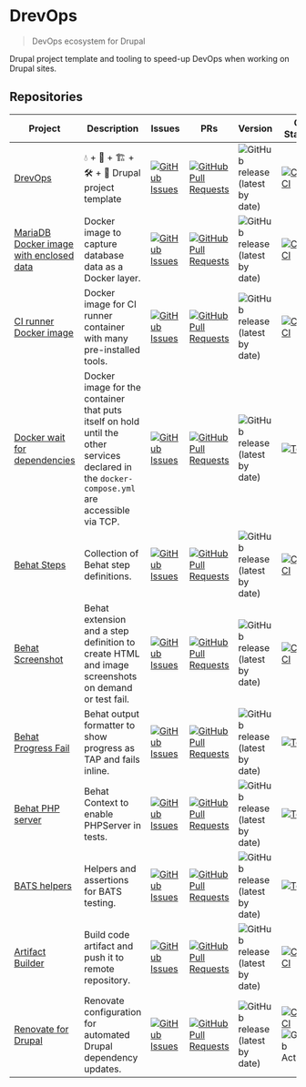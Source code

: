 # DrevOps

> DevOps ecosystem for Drupal

Drupal project template and tooling to speed-up DevOps when working on Drupal sites.

## Repositories 

| Project                                                                                   | Description                                                                                        | Issues                                                                                                                                                                            | PRs                                                                                                                                                                                        | Version                                                                                                                  | CI Status                                                                                                                                                                                                                                                                                                                                      |
|-------------------------------------------------------------------------------------------|----------------------------------------------------------------------------------------------------|-----------------------------------------------------------------------------------------------------------------------------------------------------------------------------------|--------------------------------------------------------------------------------------------------------------------------------------------------------------------------------------------|--------------------------------------------------------------------------------------------------------------------------|------------------------------------------------------------------------------------------------------------------------------------------------------------------------------------------------------------------------------------------------------------------------------------------------------------------------------------------------|
| [DrevOps](https://github.com/drevops/drevops)                                             | 💧 + 🐳 + 🏗️ + 🛠️ + 🧪️ Drupal project template                                                  | [![GitHub Issues](https://img.shields.io/github/issues/drevops/drevops.svg?label=%20)](https://github.com/drevops/drevops/issues?label=%20)                                       | [![GitHub Pull Requests](https://img.shields.io/github/issues-pr/drevops/drevops.svg?label=%20)](https://github.com/drevops/drevops/pulls?label=%20)                                       | ![GitHub release (latest by date)](https://img.shields.io/github/v/release/drevops/drevops?label=%20)                    | [![CircleCI](https://circleci.com/gh/drevops/drevops.svg?style=shield)](https://circleci.com/gh/drevops/drevops)                                                                                                                                                                                                                               |
| [MariaDB Docker image with enclosed data](https://github.com/drevops/mariadb-drupal-data) | Docker image to capture database data as a Docker layer.                                           | [![GitHub Issues](https://img.shields.io/github/issues/drevops/mariadb-drupal-data.svg?label=%20)](https://github.com/drevops/mariadb-drupal-data/issues?label=%20)               | [![GitHub Pull Requests](https://img.shields.io/github/issues-pr/drevops/mariadb-drupal-data.svg?label=%20)](https://github.com/drevops/mariadb-drupal-data/pulls?label=%20)               | ![GitHub release (latest by date)](https://img.shields.io/github/v/release/drevops/mariadb-drupal-data?label=%20)        | [![CircleCI](https://circleci.com/gh/drevops/mariadb-drupal-data.svg?style=shield)](https://circleci.com/gh/drevops/mariadb-drupal-data)                                                                                                                                                                                                       |
| [CI runner Docker image](https://github.com/drevops/ci-runner)                          | Docker image for CI runner container with many pre-installed tools.                               | [![GitHub Issues](https://img.shields.io/github/issues/drevops/ci-runner.svg?label=%20)](https://github.com/drevops/ci-runner/issues?label=%20)                                 | [![GitHub Pull Requests](https://img.shields.io/github/issues-pr/drevops/ci-runner.svg?label=%20)](https://github.com/drevops/ci-runner/pulls?label=%20)                                 | ![GitHub release (latest by date)](https://img.shields.io/github/v/release/drevops/ci-runner?label=%20)                 | [![CircleCI](https://circleci.com/gh/drevops/ci-runner.svg?style=shield)](https://circleci.com/gh/drevops/ci-runner)                                                                                                                                                                                                                         |
| [Docker wait for dependencies](https://github.com/drevops/docker-wait-for-dependencies)                          | Docker image for the container that puts itself on hold until the other services declared in the `docker-compose.yml` are accessible via TCP.                             | [![GitHub Issues](https://img.shields.io/github/issues/drevops/docker-wait-for-dependencies.svg?label=%20)](https://github.com/drevops/docker-wait-for-dependencies/issues?label=%20)                                 | [![GitHub Pull Requests](https://img.shields.io/github/issues-pr/drevops/docker-wait-for-dependencies.svg?label=%20)](https://github.com/drevops/docker-wait-for-dependencies/pulls?label=%20)                                 | ![GitHub release (latest by date)](https://img.shields.io/github/v/release/drevops/docker-wait-for-dependencies?label=%20)                 |  [![Test](https://github.com/drevops/behat-format-progress-fail/actions/workflows/test.yml/badge.svg)](https://github.com/drevops/docker-wait-for-dependencies/actions/workflows/test.yml) |
| [Behat Steps](https://github.com/drevops/behat-steps)                                     | Collection of Behat step definitions.                                                              | [![GitHub Issues](https://img.shields.io/github/issues/drevops/behat-steps.svg?label=%20)](https://github.com/drevops/behat-steps/issues?label=%20)                               | [![GitHub Pull Requests](https://img.shields.io/github/issues-pr/drevops/behat-steps.svg?label=%20)](https://github.com/drevops/behat-steps/pulls?label=%20)                               | ![GitHub release (latest by date)](https://img.shields.io/github/v/release/drevops/behat-steps?label=%20)                | [![CircleCI](https://dl.circleci.com/status-badge/img/gh/drevops/behat-steps/tree/master.svg?style=shield)](https://dl.circleci.com/status-badge/redirect/gh/drevops/behat-steps/tree/master)                                                                                                                                                  |
| [Behat Screenshot](https://github.com/drevops/behat-screenshot)                           | Behat extension and a step definition to create HTML and image screenshots on demand or test fail. | [![GitHub Issues](https://img.shields.io/github/issues/drevops/behat-screenshot.svg?label=%20)](https://github.com/drevops/behat-screenshot/issues?label=%20)                     | [![GitHub Pull Requests](https://img.shields.io/github/issues-pr/drevops/behat-screenshot.svg?label=%20)](https://github.com/drevops/behat-screenshot/pulls?label=%20)                     | ![GitHub release (latest by date)](https://img.shields.io/github/v/release/drevops/behat-screenshot?label=%20)           | [![CircleCI](https://circleci.com/gh/drevops/behat-screenshot.svg?style=shield)](https://circleci.com/gh/drevops/behat-screenshot)                                                                                                                                                                                                             |
| [Behat Progress Fail](https://github.com/drevops/behat-format-progress-fail)              | Behat output formatter to show progress as TAP and fails inline.                                   | [![GitHub Issues](https://img.shields.io/github/issues/drevops/behat-format-progress-fail.svg?label=%20)](https://github.com/drevops/behat-format-progress-fail/issues?label=%20) | [![GitHub Pull Requests](https://img.shields.io/github/issues-pr/drevops/behat-format-progress-fail.svg?label=%20)](https://github.com/drevops/behat-format-progress-fail/pulls?label=%20) | ![GitHub release (latest by date)](https://img.shields.io/github/v/release/drevops/behat-format-progress-fail?label=%20) | [![Test](https://github.com/drevops/behat-format-progress-fail/actions/workflows/test.yml/badge.svg)](https://github.com/drevops/behat-format-progress-fail/actions/workflows/test.yml)                                                                                                                                                                                        |
| [Behat PHP server](https://github.com/drevops/behat-phpserver)                            | Behat Context to enable PHPServer in tests.                                                        | [![GitHub Issues](https://img.shields.io/github/issues/drevops/behat-phpserver.svg?label=%20)](https://github.com/drevops/behat-phpserver/issues?label=%20)                       | [![GitHub Pull Requests](https://img.shields.io/github/issues-pr/drevops/behat-phpserver.svg?label=%20)](https://github.com/drevops/behat-phpserver/pulls?label=%20)                       | ![GitHub release (latest by date)](https://img.shields.io/github/v/release/drevops/behat-phpserver?label=%20)            | [![Test](https://github.com/drevops/behat-phpserver/actions/workflows/test.yml/badge.svg)](https://github.com/drevops/behat-phpserver/actions/workflows/test.yml)                                                                                                                                                                                                               |                                                                                |
| [BATS helpers](https://github.com/drevops/bats-helpers)                          | Helpers and assertions for BATS testing.                             | [![GitHub Issues](https://img.shields.io/github/issues/drevops/bats-helpers.svg?label=%20)](https://github.com/drevops/bats-helpers/issues?label=%20)                                 | [![GitHub Pull Requests](https://img.shields.io/github/issues-pr/drevops/bats-helpers.svg?label=%20)](https://github.com/drevops/bats-helpers/pulls?label=%20)                                 | ![GitHub release (latest by date)](https://img.shields.io/github/v/release/drevops/bats-helpers?label=%20)                 |  [![Test](https://github.com/drevops/behat-format-progress-fail/actions/workflows/test.yml/badge.svg)](https://github.com/drevops/bats-helpers/actions/workflows/test.yml) |
| [Artifact Builder](https://github.com/drevops/git-artifact)                               | Build code artifact and push it to remote repository.                                              | [![GitHub Issues](https://img.shields.io/github/issues/drevops/git-artifact.svg?label=%20)](https://github.com/drevops/git-artifact/issues?label=%20)                             | [![GitHub Pull Requests](https://img.shields.io/github/issues-pr/drevops/git-artifact.svg?label=%20)](https://github.com/drevops/git-artifact/pulls?label=%20)                             | ![GitHub release (latest by date)](https://img.shields.io/github/v/release/drevops/git-artifact?label=%20)               | [![CircleCI](https://circleci.com/gh/drevops/git-artifact.svg?style=shield)](https://circleci.com/gh/drevops/git-artifact)                                                                                                                                                                                                                     |
| [Renovate for Drupal](https://github.com/drevops/renovate-drupal)                         | Renovate configuration for automated Drupal dependency updates.                                    | [![GitHub Issues](https://img.shields.io/github/issues/drevops/renovate-drupal.svg?label=%20)](https://github.com/drevops/renovate-drupal/issues?label=%20)                       | [![GitHub Pull Requests](https://img.shields.io/github/issues-pr/drevops/renovate-drupal.svg?label=%20)](https://github.com/drevops/renovate-drupal/pulls?label=%20)                       | ![GitHub release (latest by date)](https://img.shields.io/github/v/release/drevops/renovate-drupal?label=%20)            | [![CircleCI](https://dl.circleci.com/status-badge/img/gh/drevops/renovate-circleci-drupal-example/tree/main.svg?style=shield)](https://dl.circleci.com/status-badge/redirect/gh/drevops/renovate-circleci-drupal-example/tree/main)<br/>![GitHub Actions](https://github.com/drevops/renovate-drupal/actions/workflows/renovate.yml/badge.svg) |

